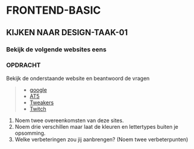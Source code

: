 # FRONTEND-BASIC

## KIJKEN NAAR DESIGN-TAAK-01

### Bekijk de volgende websites eens

### OPDRACHT

Bekijk de onderstaande website en beantwoord de vragen

> - [google](https://www.google.com/)
> - [AT5](https://www.at5.nl/)
> - [Tweakers](https://tweakers.net/)
> - [Twitch](https://www.twitch.tv/)

1. Noem twee overeenkomsten van deze sites.
2. Noem drie verschillen maar laat de kleuren en lettertypes buiten je opsomming.
3. Welke verbeteringen zou jij aanbrengen? (Noem twee verbeterpunten)
